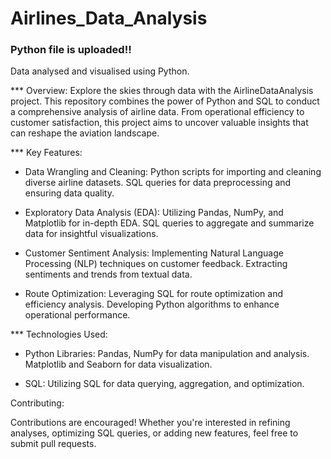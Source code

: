 # Airlines_Data_Analysis
### Python file is uploaded!!
Data analysed and visualised using Python.

*** Overview:
Explore the skies through data with the AirlineDataAnalysis project. This repository combines the power of Python and SQL to conduct a comprehensive analysis of airline data. From operational efficiency to customer satisfaction, this project aims to uncover valuable insights that can reshape the aviation landscape.

*** Key Features:

-   Data Wrangling and Cleaning:
Python scripts for importing and cleaning diverse airline datasets. SQL queries for data preprocessing and ensuring data quality.

-   Exploratory Data Analysis (EDA):
Utilizing Pandas, NumPy, and Matplotlib for in-depth EDA. SQL queries to aggregate and summarize data for insightful visualizations.

-   Customer Sentiment Analysis:
Implementing Natural Language Processing (NLP) techniques on customer feedback. Extracting sentiments and trends from textual data.

-   Route Optimization:
Leveraging SQL for route optimization and efficiency analysis. Developing Python algorithms to enhance operational performance.

*** Technologies Used:

-   Python Libraries:
Pandas, NumPy for data manipulation and analysis. Matplotlib and Seaborn for data visualization.

-   SQL:
Utilizing SQL for data querying, aggregation, and optimization.

Contributing:

Contributions are encouraged! Whether you're interested in refining analyses, optimizing SQL queries, or adding new features, feel free to submit pull requests. 

